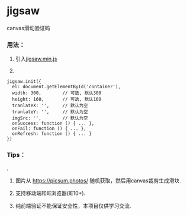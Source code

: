 # jigsaw
canvas滑动验证码

### 用法：
1. 引入[jigsaw.min.js](https://raw.githubusercontent.com/yeild/jigsaw/master/dist/jigsaw.min.js)

2.
```
jigsaw.init({
  el: document.getElementById('container'),
  width: 300,        // 可选, 默认300
  height: 160,       // 可选, 默认160
  tranlateX: '',     // 默认为空
  tranlateY: '',     // 默认为空
  imgSrc: '',        // 默认为空
  onSuccess: function () { ... },
  onFail: function () { ... },
  onRefresh: function () { ... }
})
```

### Tips：
.
1. 图片从 https://picsum.photos/ 随机获取，然后用canvas裁剪生成滑块.

2. 支持移动端和IE浏览器(IE10+).

3. 纯前端验证不能保证安全性，本项目仅供学习交流.
